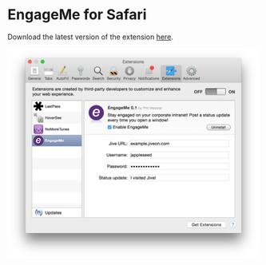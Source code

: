 EngageMe for Safari
===================

Download the latest version of the extension [here](https://github.com/philwebster/EngageMe/releases/download/0.1.1/EngageMe.safariextz).

![Screenshot](screenshot.png "Safari preferences window")
